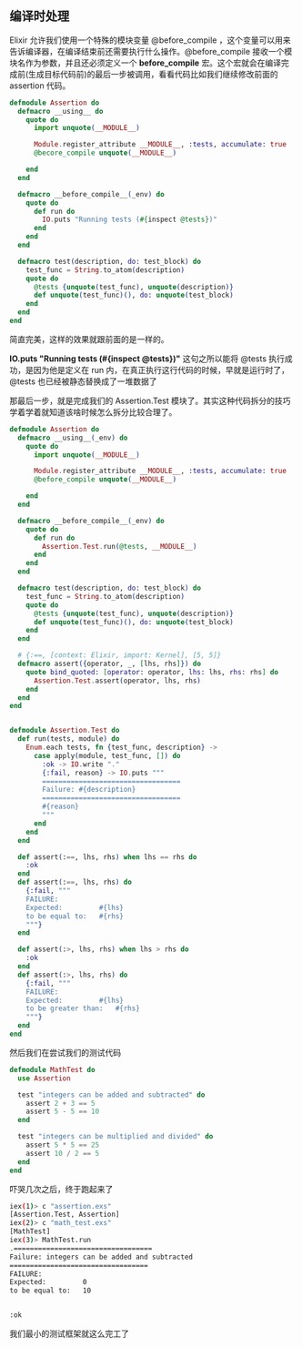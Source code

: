 ## 编译时处理

Elixir 允许我们使用一个特殊的模块变量 @before_compile ，这个变量可以用来告诉编译器，在编译结束前还需要执行什么操作。@before_compile 接收一个模块名作为参数，并且还必须定义一个 __before_compile__ 宏。这个宏就会在编译完成前(生成目标代码前)的最后一步被调用，看看代码比如我们继续修改前面的 assertion 代码。

```elixir
defmodule Assertion do
  defmacro __using__ do
    quote do
      import unquote(__MODULE__)

      Module.register_attribute __MODULE__, :tests, accumulate: true
      @becore_compile unquote(__MODULE__)

    end
  end

  defmacro __before_compile__(_env) do
    quote do
      def run do
        IO.puts "Running tests (#{inspect @tests})"
      end
    end
  end

  defmacro test(description, do: test_block) do
    test_func = String.to_atom(description)
    quote do
      @tests {unquote(test_func), unquote(description)}
      def unquote(test_func)(), do: unquote(test_block)
    end
  end
end
```

简直完美，这样的效果就跟前面的是一样的。

**IO.puts "Running tests (#{inspect @tests})"** 这句之所以能将 @tests 执行成功，是因为他是定义在 run 内，在真正执行这行代码的时候，早就是运行时了，@tests 也已经被静态替换成了一堆数据了

那最后一步，就是完成我们的 Assertion.Test 模块了。其实这种代码拆分的技巧学着学着就知道该啥时候怎么拆分比较合理了。

```elixir
defmodule Assertion do
  defmacro __using__(_env) do
    quote do
      import unquote(__MODULE__)

      Module.register_attribute __MODULE__, :tests, accumulate: true
      @before_compile unquote(__MODULE__)

    end
  end

  defmacro __before_compile__(_env) do
    quote do
      def run do
        Assertion.Test.run(@tests, __MODULE__)
      end
    end
  end

  defmacro test(description, do: test_block) do
    test_func = String.to_atom(description)
    quote do
      @tests {unquote(test_func), unquote(description)}
      def unquote(test_func)(), do: unquote(test_block)
    end
  end

  # {:==, [context: Elixir, import: Kernel], [5, 5]}
  defmacro assert({operator, _, [lhs, rhs]}) do
    quote bind_quoted: [operator: operator, lhs: lhs, rhs: rhs] do
      Assertion.Test.assert(operator, lhs, rhs)
    end
  end
end


defmodule Assertion.Test do
  def run(tests, module) do
    Enum.each tests, fn {test_func, description} ->
      case apply(module, test_func, []) do
        :ok -> IO.write "."
        {:fail, reason} -> IO.puts """
        ==================================
        Failure: #{description}
        ==================================
        #{reason}
        """
      end
    end
  end

  def assert(:==, lhs, rhs) when lhs == rhs do
    :ok
  end
  def assert(:==, lhs, rhs) do
    {:fail, """
    FAILURE:
    Expected:         #{lhs}
    to be equal to:   #{rhs}
    """}
  end

  def assert(:>, lhs, rhs) when lhs > rhs do
    :ok
  end
  def assert(:>, lhs, rhs) do
    {:fail, """
    FAILURE:
    Expected:         #{lhs}
    to be greater than:   #{rhs}
    """}
  end
end
```

然后我们在尝试我们的测试代码

```elixir
defmodule MathTest do
  use Assertion

  test "integers can be added and subtracted" do
    assert 2 + 3 == 5
    assert 5 - 5 == 10
  end

  test "integers can be multiplied and divided" do
    assert 5 * 5 == 25
    assert 10 / 2 == 5
  end
end
```

吓哭几次之后，终于跑起来了

```bash
iex(1)> c "assertion.exs"
[Assertion.Test, Assertion]
iex(2)> c "math_test.exs"
[MathTest]
iex(3)> MathTest.run
.==================================
Failure: integers can be added and subtracted
==================================
FAILURE:
Expected:         0
to be equal to:   10


:ok
```

我们最小的测试框架就这么完工了
